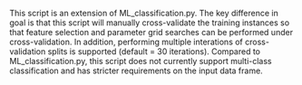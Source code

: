 This script is an extension of ML_classification.py. The key difference in
goal is that this script will manually cross-validate the training instances
so that feature selection and parameter grid searches can be performed under
cross-validation. In addition, performing multiple interations of cross-
validation splits is supported (default = 30 iterations).
Compared to ML_classification.py, this script does not currently support 
multi-class classification and has stricter requirements on the input data
frame.
